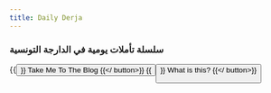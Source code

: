 ```yaml
---
title: Daily Derja
---
```


### سلسلة تأملات يومية في الدارجة التونسية


{{<button href="blog">}}
Take Me To The Blog
{{</ button>}}
{{<button href="about">}}
What is this?
{{</ button>}}